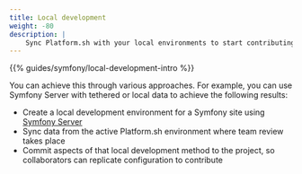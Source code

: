 ```yaml
---
title: Local development
weight: -80
description: |
    Sync Platform.sh with your local environments to start contributing.
---
```


{{% guides/symfony/local-development-intro %}}

You can achieve this through various approaches.
For example, you can use Symfony Server with tethered or local data to achieve the following results:

- Create a local development environment for a Symfony site using [Symfony Server](https://symfony.com/doc/current/setup/symfony_server.html)
- Sync data from the active Platform.sh environment where team review takes place
- Commit aspects of that local development method to the project,
  so collaborators can replicate configuration to contribute
